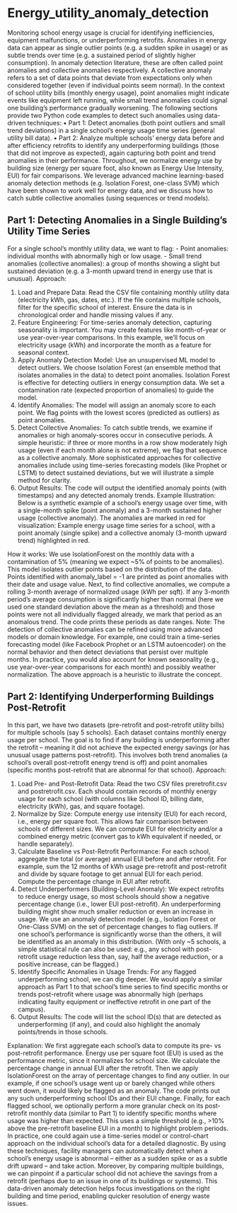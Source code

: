 # Energy_utility_anomaly_detection

Monitoring school energy usage is crucial for identifying inefficiencies, equipment malfunctions, or underperforming retrofits. Anomalies in energy data can appear as single outlier points (e.g. a sudden spike in usage) or as subtle trends over time (e.g. a sustained period of slightly higher consumption). In anomaly detection literature, these are often called point anomalies and collective anomalies respectively. A collective anomaly refers to a set of data points that deviate from expectations only when considered together (even if individual points seem normal).
In the context of school utility bills (monthly energy usage), point anomalies might indicate events like equipment left running, while small trend anomalies could signal one building’s performance gradually worsening. The following sections provide two Python code examples to detect such anomalies using data-driven techniques:
•	Part 1: Detect anomalies (both point outliers and small trend deviations) in a single school’s energy usage time series (general utility bill data).
•	Part 2: Analyze multiple schools’ energy data before and after efficiency retrofits to identify any underperforming buildings (those that did not improve as expected), again capturing both point and trend anomalies in their performance.
Throughout, we normalize energy use by building size (energy per square foot, also known as Energy Use Intensity, EUI) for fair comparisons. We leverage advanced machine learning-based anomaly detection methods (e.g. Isolation Forest, one-class SVM) which have been shown to work well for energy data, and we discuss how to catch subtle collective anomalies (using sequences or trend models).



## Part 1: Detecting Anomalies in a Single Building’s Utility Time Series
For a single school’s monthly utility data, we want to flag: - Point anomalies: individual months with abnormally high or low usage. - Small trend anomalies (collective anomalies): a group of months showing a slight but sustained deviation (e.g. a 3-month upward trend in energy use that is unusual).
Approach:
1. Load and Prepare Data: Read the CSV file containing monthly utility data (electricity kWh, gas, dates, etc.). If the file contains multiple schools, filter for the specific school of interest. Ensure the data is in chronological order and handle missing values if any.
2. Feature Engineering: For time-series anomaly detection, capturing seasonality is important. You may create features like month-of-year or use year-over-year comparisons. In this example, we’ll focus on electricity usage (kWh) and incorporate the month as a feature for seasonal context.
3. Apply Anomaly Detection Model: Use an unsupervised ML model to detect outliers. We choose Isolation Forest (an ensemble method that isolates anomalies in the data) to detect point anomalies. Isolation Forest is effective for detecting outliers in energy consumption data. We set a contamination rate (expected proportion of anomalies) to guide the model.
4. Identify Anomalies: The model will assign an anomaly score to each point. We flag points with the lowest scores (predicted as outliers) as point anomalies.
5. Detect Collective Anomalies: To catch subtle trends, we examine if anomalies or high anomaly-scores occur in consecutive periods. A simple heuristic: if three or more months in a row show moderately high usage (even if each month alone is not extreme), we flag that sequence as a collective anomaly. More sophisticated approaches for collective anomalies include using time-series forecasting models (like Prophet or LSTM) to detect sustained deviations, but we will      illustrate a simple method for clarity.
6. Output Results: The code will output the identified anomaly points (with timestamps) and any detected anomaly trends.
Example Illustration: Below is a synthetic example of a school’s energy usage over time, with a single-month spike (point anomaly) and a 3-month sustained higher usage (collective anomaly). The anomalies are marked in red for visualization:
Example energy usage time series for a school, with a point anomaly (single spike) and a collective anomaly (3-month upward trend) highlighted in red.

How it works: We use IsolationForest on the monthly data with a contamination of 5% (meaning we expect ~5% of points to be anomalies). This model isolates outlier points based on the distribution of the data. Points identified with anomaly_label = -1 are printed as point anomalies with their date and usage value. Next, to find collective anomalies, we compute a rolling 3-month average of normalized usage (kWh per sqft). If any 3-month period’s average consumption is significantly higher than normal (here we used one standard deviation above the mean as a threshold) and those points were not all individually flagged already, we mark that period as an anomalous trend. The code prints these periods as date ranges.
Note: The detection of collective anomalies can be refined using more advanced models or domain knowledge. For example, one could train a time-series forecasting model (like Facebook Prophet or an LSTM autoencoder) on the normal behavior and then detect deviations that persist over multiple months. In practice, you would also account for known seasonality (e.g., use year-over-year comparisons for each month) and possibly weather normalization. The above approach is a heuristic to illustrate the concept.



## Part 2: Identifying Underperforming Buildings Post-Retrofit
In this part, we have two datasets (pre-retrofit and post-retrofit utility bills) for multiple schools (say 5 schools). Each dataset contains monthly energy usage per school. The goal is to find if any building is underperforming after the retrofit – meaning it did not achieve the expected energy savings (or has unusual usage patterns post-retrofit). This involves both trend anomalies (a school’s overall post-retrofit energy trend is off) and point anomalies (specific months post-retrofit that are abnormal for that school).
Approach:
1. Load Pre- and Post-Retrofit Data: Read the two CSV files preretrofit.csv and postretrofit.csv. Each should contain records of monthly energy usage for each school (with columns like School ID, billing date, electricity (kWh), gas, and square footage).
2. Normalize by Size: Compute energy use intensity (EUI) for each record, i.e., energy per square foot. This allows fair comparison between schools of different sizes. We can compute EUI for electricity and/or a combined energy metric (convert gas to kWh equivalent if needed, or handle separately).
3. Calculate Baseline vs Post-Retrofit Performance: For each school, aggregate the total (or average) annual EUI before and after retrofit. For example, sum the 12 months of kWh usage pre-retrofit and post-retrofit and divide by square footage to get annual EUI for each period. Compute the percentage change in EUI after retrofit.
4. Detect Underperformers (Building-Level Anomaly): We expect retrofits to reduce energy usage, so most schools should show a negative percentage change (i.e., lower EUI post-retrofit). An underperforming building might show much smaller reduction or even an increase in usage. We use an anomaly detection model (e.g., Isolation Forest or One-Class SVM) on the set of percentage changes to flag outliers. If one school’s performance is significantly worse than the others, it will be identified as an anomaly in this distribution. (With only ~5 schools, a simple statistical rule can also be used: e.g., any school with post-retrofit usage reduction less than, say, half the average reduction, or a positive increase, can be flagged.)
5. Identify Specific Anomalies in Usage Trends: For any flagged underperforming school, we can dig deeper. We would apply a similar approach as Part 1 to that school’s time series to find specific months or trends post-retrofit where usage was abnormally high (perhaps indicating faulty equipment or ineffective retrofit in one part of the campus).
6. Output Results: The code will list the school ID(s) that are detected as underperforming (if any), and could also highlight the anomaly points/trends in those schools.


Explanation: We first aggregate each school’s data to compute its pre- vs post-retrofit performance. Energy use per square foot (EUI) is used as the performance metric, since it normalizes for school size. We calculate the percentage change in annual EUI after the retrofit. Then we apply IsolationForest on the array of percentage changes to find any outlier. In our example, if one school’s usage went up or barely changed while others went down, it would likely be flagged as an anomaly. The code prints out any such underperforming school IDs and their EUI change.
Finally, for each flagged school, we optionally perform a more granular check on its post-retrofit monthly data (similar to Part 1) to identify specific months where usage was higher than expected. This uses a simple threshold (e.g., >10% above the pre-retrofit baseline EUI in a month) to highlight problem periods. In practice, one could again use a time-series model or control-chart approach on the individual school’s data for a detailed diagnostic.
By using these techniques, facility managers can automatically detect when a school’s energy usage is abnormal – either as a sudden spike or as a subtle drift upward – and take action. Moreover, by comparing multiple buildings, we can pinpoint if a particular school did not achieve the savings from a retrofit (perhaps due to an issue in one of its buildings or systems). This data-driven anomaly detection helps focus investigations on the right building and time period, enabling quicker resolution of energy waste issues.
